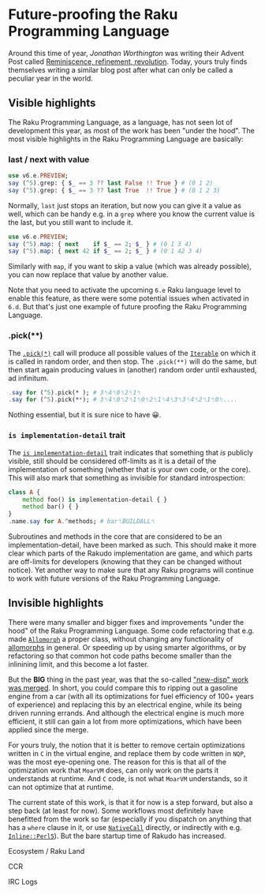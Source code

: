 # Future-proofing the Raku Programming Language

Around this time of year, *Jonathan Worthington* was writing their Advent Post called [Reminiscence, refinement, revolution](https://raku-advent.blog/2020/12/25/day-25-reminiscence-refinement-revolution/).  Today, yours truly finds themselves writing a similar blog post after what can only be called a peculiar year in the world.

## Visible highlights

The Raku Programming Language, as a language, has not seen lot of development this year, as most of the work has been "under the hood".  The most visible highlights in the Raku Programming Language are basically:

### last / next with value

````raku
use v6.e.PREVIEW;
say (^5).grep: { $_ == 3 ?? last False !! True } # (0 1 2)
say (^5).grep: { $_ == 3 ?? last True  !! True } # (0 1 2 3)
````
Normally, `last` just stops an iteration, but now you can give it a value as well, which can be handy e.g. in a `grep` where you know the current value is the last, but you still want to include it.
````raku
use v6.e.PREVIEW;
say (^5).map: { next    if $_ == 2; $_ } # (0 1 3 4)
say (^5).map: { next 42 if $_ == 2; $_ } # (0 1 42 3 4)
````
Similarly with `map`, if you want to skip a value (which was already possible), you can now replace that value by another value.

Note that you need to activate the upcoming `6.e` Raku language level to enable this feature, as there were some potential issues when activated in `6.d`.  But that's just one example of future proofing the Raku Programming Language.

### .pick(\*\*)

The [`.pick(*)`](https://docs.raku.org/routine/pick) call will produce all possible values of the [`Iterable`](https://docs.raku.org/type/Iterable) on which it is called in random order, and then stop.  The `.pick(**)` will do the same, but then start again producing values in (another) random order until exhausted, ad infinitum.
````raku
.say for (^5).pick(* ); # 3␤4␤0␤2␤1␤
.say for (^5).pick(**); # 3␤4␤0␤2␤1␤0␤2␤1␤4␤3␤3␤4␤2␤1␤0␤....
````
Nothing essential, but it is sure nice to have 😀.

### `is implementation-detail` trait

The [`is implementation-detail`](https://docs.raku.org/routine/is-implementation-detail) trait indicates that something that *is* publicly visible, still should be considered off-limits as it is a detail of the implementation of something (whether that is your own code, or the core).  This will also mark that something as invisible for standard introspection:
````raku
class A {
    method foo() is implementation-detail { }
    method bar() { }
}
.name.say for A.^methods; # bar␤BUILDALL␤
````
Subroutines and methods in the core that are considered to be an implementation-detail, have been marked as such.  This should make it more clear which parts of the Rakudo implementation are game, and which parts are off-limits for developers (knowing that they can be changed without notice).  Yet another way to make sure that any Raku programs will continue to work with future versions of the Raku Programming Language.

## Invisible highlights

There were many smaller and bigger fixes and improvements "under the hood" of the Raku Programming Language.  Some code refactoring that e.g. made [`Allomorph`](https://docs.raku.org/type/Allomorph) a proper class, without changing any functionality of [allomorphs](https://docs.raku.org/language/glossary#index-entry-Allomorph) in general.  Or speeding up by using smarter algorithms, or by refactoring so that common hot code paths become smaller than the inlinining limit, and this become a lot faster.

But the **BIG** thing in the past year, was that the so-called ["new-disp" work was merged](https://6guts.wordpress.com/2021/09/29/the-new-moarvm-dispatch-mechanism-is-here/).  In short, you could compare this to ripping out a gasoline engine from a car (with all its optimizations for fuel efficiency of 100+ years of experience) and replacing this by an electrical engine, while its being driven running errands.  And although the electrical engine is much more efficient, it still can gain a lot from more optimizations, which have been applied since the merge.

For yours truly, the notion that it is better to remove certain optimizations written in `C` in the virtual engine, and replace them by code written in `NQP`, was the most eye-opening one.  The reason for this is that all of the optimization work that `MoarVM` does, can only work on the parts it understands at runtime.  And `C` code, is not what `MoarVM` understands, so it can not optimize that at runtime.

The current state of this work, is that it for now is a step forward, but also a step back (at least for now).  Some workflows most definitely have benefitted from the work so far (especially if you dispatch on anything that has a `where` clause in it, or use [`NativeCall`](https://docs.raku.org/language/nativecall) directly, or indirectly with e.g. [`Inline::Perl5`](https://raku.land/cpan:NINE/Inline::Perl5#description)).  But the bare startup time of Rakudo has increased.


Ecosystem / Raku Land

CCR

IRC Logs


